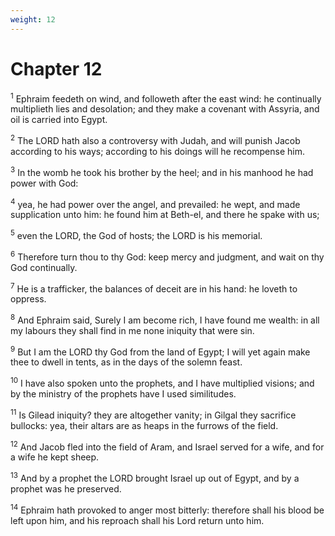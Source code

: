 ```yaml
---
weight: 12
---
```


# Chapter 12

<sup>1</sup> Ephraim feedeth on wind, and followeth after the east wind: he continually multiplieth lies and desolation; and they make a covenant with Assyria, and oil is carried into Egypt. 

<sup>2</sup> The LORD hath also a controversy with Judah, and will punish Jacob according to his ways; according to his doings will he recompense him. 

<sup>3</sup> In the womb he took his brother by the heel; and in his manhood he had power with God: 

<sup>4</sup> yea, he had power over the angel, and prevailed: he wept, and made supplication unto him: he found him at Beth-el, and there he spake with us; 

<sup>5</sup> even the LORD, the God of hosts; the LORD is his memorial. 

<sup>6</sup> Therefore turn thou to thy God: keep mercy and judgment, and wait on thy God continually. 

<sup>7</sup> He is a trafficker, the balances of deceit are in his hand: he loveth to oppress. 

<sup>8</sup> And Ephraim said, Surely I am become rich, I have found me wealth: in all my labours they shall find in me none iniquity that were sin. 

<sup>9</sup> But I am the LORD thy God from the land of Egypt; I will yet again make thee to dwell in tents, as in the days of the solemn feast. 

<sup>10</sup> I have also spoken unto the prophets, and I have multiplied visions; and by the ministry of the prophets have I used similitudes. 

<sup>11</sup> Is Gilead iniquity? they are altogether vanity; in Gilgal they sacrifice bullocks: yea, their altars are as heaps in the furrows of the field. 

<sup>12</sup> And Jacob fled into the field of Aram, and Israel served for a wife, and for a wife he kept sheep. 

<sup>13</sup> And by a prophet the LORD brought Israel up out of Egypt, and by a prophet was he preserved. 

<sup>14</sup> Ephraim hath provoked to anger most bitterly: therefore shall his blood be left upon him, and his reproach shall his Lord return unto him. 


